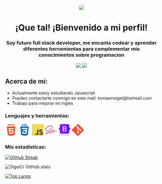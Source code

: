 <div align="center">
	<img src="https://media.giphy.com/media/QMHoU66sBXqqLqYvGO/giphy.gif">
	<h1 align="center">¡Que tal! ¡Bienvenido a mi perfil!</h1>
	<h3 align="center">Soy futuro full stack developer, me encanta codear y aprender diferentes herramientas para complementar
	mis conocimientos sobre programacion</h3>
</div>

<div align="center">
	<a href="https://www.linkedin.com/in/tomas-sigel-967055262/" target="_blank">
		<img src="https://img.shields.io/badge/Linkedin-Tomas%20Sigel-blue">
	</a>
	<a href="https://www.instagram.com/tomsigel/?hl=es" target="_blank">
		<img src="https://img.shields.io/badge/Instagram-%40tomsigel-red">
	</a>
</div>

<div>
	<h2>Acerca de mí:</h2>
	<ul>
		<li>Actualmente estoy estudiando Javascript</li>
		<li>Puedes contactarte conmigo en este mail: tomasmsigel@hotmail.com</li>
		<li>Trabajo para mejorar mi ingles</li>
	</ul>
</div>

<div>
	<h3>Lenguajes y herramientas:</h3>
	<img src="https://github.com/devicons/devicon/blob/master/icons/html5/html5-plain-wordmark.svg" width="40" height="40">
	<img src="https://github.com/devicons/devicon/blob/master/icons/css3/css3-plain-wordmark.svg" width="40" height="40">
	<img src="https://github.com/devicons/devicon/blob/master/icons/javascript/javascript-original.svg" width="40" height="40">
	<img src="https://github.com/devicons/devicon/blob/master/icons/sass/sass-original.svg" width="40" height="40">
	<img src="https://github.com/devicons/devicon/blob/master/icons/bootstrap/bootstrap-original-wordmark.svg" width="40" height="40">
	<img src="https://github.com/devicons/devicon/blob/master/icons/git/git-plain.svg" width="40" height="40">
</div>


<div>
	<h3>Mis estadisticas:</h3>
</div>

[![GitHub Streak](http://github-readme-streak-stats.herokuapp.com?user=SigelCr&theme=elegant&border_radius=8.2&date_format=j%20M%5B%20Y%5D)](https://git.io/streak-stats)

![SigelCr GitHub stats](https://github-readme-stats.vercel.app/api?username=SigelCr&show_icons=true&theme=radical)

[![Top Langs](https://github-readme-stats.vercel.app/api/top-langs/?username=SigelCr&langs_count=10)](https://github.com/anuraghazra/github-readme-stats)


<!--
**SigelCr/SigelCr** is a ✨ _special_ ✨ repository because its `README.md` (this file) appears on your GitHub profile.

Here are some ideas to get you started:

- 🔭 I’m currently working on ...
- 🌱 I’m currently learning ...
- 👯 I’m looking to collaborate on ...
- 🤔 I’m looking for help with ...
- 💬 Ask me about ...
- 📫 How to reach me: ...
- 😄 Pronouns: ...
- ⚡ Fun fact: ...
-->
